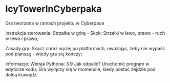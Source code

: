 # IcyTowerInCyberpaka
Gra tworzona w ramach projektu w Cyberpace

Instrukcja sterowania:
Strzałka w górę - Skok;
Strzałki w lewo, prawo - ruch w lewo i prawo;

Zasady gry:
Skacz coraz wyzej po platformach, uważając, żeby nie wypaść pod planszę - wtedy gra się kończy;

Informacje: 
Wersja Pythona: 3.9
Jak odpalić? Uruchomić program w edytorze kodu;
Gra wyłączy się w momencie, kiedy postać zejdzie pod dolną krawędź;
